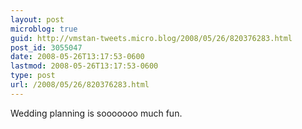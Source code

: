 ```yaml
---
layout: post
microblog: true
guid: http://vmstan-tweets.micro.blog/2008/05/26/820376283.html
post_id: 3055047
date: 2008-05-26T13:17:53-0600
lastmod: 2008-05-26T13:17:53-0600
type: post
url: /2008/05/26/820376283.html
---
```

Wedding planning is sooooooo much fun.
